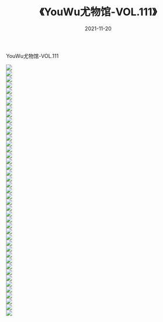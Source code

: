 ﻿---
layout: post
title:  《YouWu尤物馆-VOL.111》
date:   2021-11-20
img: http://img.660000.xyz/Sharelink/网络美图/2021/YouWu尤物馆-VOL.111/000.jpg
categories: [美女, 清纯, 唯美]
---

YouWu尤物馆-VOL.111

  ![](http://img.660000.xyz/Sharelink/网络美图/2021/YouWu尤物馆-VOL.111/001.jpg) <br> ![](http://img.660000.xyz/Sharelink/网络美图/2021/YouWu尤物馆-VOL.111/002.jpg) <br> ![](http://img.660000.xyz/Sharelink/网络美图/2021/YouWu尤物馆-VOL.111/003.jpg) <br> ![](http://img.660000.xyz/Sharelink/网络美图/2021/YouWu尤物馆-VOL.111/004.jpg) <br> ![](http://img.660000.xyz/Sharelink/网络美图/2021/YouWu尤物馆-VOL.111/005.jpg) <br> ![](http://img.660000.xyz/Sharelink/网络美图/2021/YouWu尤物馆-VOL.111/006.jpg) <br> ![](http://img.660000.xyz/Sharelink/网络美图/2021/YouWu尤物馆-VOL.111/007.jpg) <br> ![](http://img.660000.xyz/Sharelink/网络美图/2021/YouWu尤物馆-VOL.111/008.jpg) <br> ![](http://img.660000.xyz/Sharelink/网络美图/2021/YouWu尤物馆-VOL.111/009.jpg) <br> ![](http://img.660000.xyz/Sharelink/网络美图/2021/YouWu尤物馆-VOL.111/010.jpg) <br> ![](http://img.660000.xyz/Sharelink/网络美图/2021/YouWu尤物馆-VOL.111/011.jpg) <br> ![](http://img.660000.xyz/Sharelink/网络美图/2021/YouWu尤物馆-VOL.111/012.jpg) <br> ![](http://img.660000.xyz/Sharelink/网络美图/2021/YouWu尤物馆-VOL.111/013.jpg) <br> ![](http://img.660000.xyz/Sharelink/网络美图/2021/YouWu尤物馆-VOL.111/014.jpg) <br> ![](http://img.660000.xyz/Sharelink/网络美图/2021/YouWu尤物馆-VOL.111/015.jpg) <br> ![](http://img.660000.xyz/Sharelink/网络美图/2021/YouWu尤物馆-VOL.111/016.jpg) <br> ![](http://img.660000.xyz/Sharelink/网络美图/2021/YouWu尤物馆-VOL.111/017.jpg) <br> ![](http://img.660000.xyz/Sharelink/网络美图/2021/YouWu尤物馆-VOL.111/018.jpg) <br> ![](http://img.660000.xyz/Sharelink/网络美图/2021/YouWu尤物馆-VOL.111/019.jpg) <br> ![](http://img.660000.xyz/Sharelink/网络美图/2021/YouWu尤物馆-VOL.111/020.jpg) <br> ![](http://img.660000.xyz/Sharelink/网络美图/2021/YouWu尤物馆-VOL.111/021.jpg) <br> ![](http://img.660000.xyz/Sharelink/网络美图/2021/YouWu尤物馆-VOL.111/022.jpg) <br> ![](http://img.660000.xyz/Sharelink/网络美图/2021/YouWu尤物馆-VOL.111/023.jpg) <br> ![](http://img.660000.xyz/Sharelink/网络美图/2021/YouWu尤物馆-VOL.111/024.jpg) <br> ![](http://img.660000.xyz/Sharelink/网络美图/2021/YouWu尤物馆-VOL.111/025.jpg) <br> ![](http://img.660000.xyz/Sharelink/网络美图/2021/YouWu尤物馆-VOL.111/026.jpg) <br> ![](http://img.660000.xyz/Sharelink/网络美图/2021/YouWu尤物馆-VOL.111/027.jpg) <br> ![](http://img.660000.xyz/Sharelink/网络美图/2021/YouWu尤物馆-VOL.111/028.jpg) <br> ![](http://img.660000.xyz/Sharelink/网络美图/2021/YouWu尤物馆-VOL.111/029.jpg) <br> ![](http://img.660000.xyz/Sharelink/网络美图/2021/YouWu尤物馆-VOL.111/030.jpg) <br> ![](http://img.660000.xyz/Sharelink/网络美图/2021/YouWu尤物馆-VOL.111/031.jpg) <br> ![](http://img.660000.xyz/Sharelink/网络美图/2021/YouWu尤物馆-VOL.111/032.jpg) <br> ![](http://img.660000.xyz/Sharelink/网络美图/2021/YouWu尤物馆-VOL.111/033.jpg) <br> ![](http://img.660000.xyz/Sharelink/网络美图/2021/YouWu尤物馆-VOL.111/034.jpg) <br> ![](http://img.660000.xyz/Sharelink/网络美图/2021/YouWu尤物馆-VOL.111/035.jpg) <br> ![](http://img.660000.xyz/Sharelink/网络美图/2021/YouWu尤物馆-VOL.111/036.jpg) <br> ![](http://img.660000.xyz/Sharelink/网络美图/2021/YouWu尤物馆-VOL.111/037.jpg) <br> ![](http://img.660000.xyz/Sharelink/网络美图/2021/YouWu尤物馆-VOL.111/038.jpg) <br> ![](http://img.660000.xyz/Sharelink/网络美图/2021/YouWu尤物馆-VOL.111/039.jpg) <br> ![](http://img.660000.xyz/Sharelink/网络美图/2021/YouWu尤物馆-VOL.111/040.jpg) <br> ![](http://img.660000.xyz/Sharelink/网络美图/2021/YouWu尤物馆-VOL.111/041.jpg) <br> ![](http://img.660000.xyz/Sharelink/网络美图/2021/YouWu尤物馆-VOL.111/042.jpg) <br> ![](http://img.660000.xyz/Sharelink/网络美图/2021/YouWu尤物馆-VOL.111/043.jpg) <br>